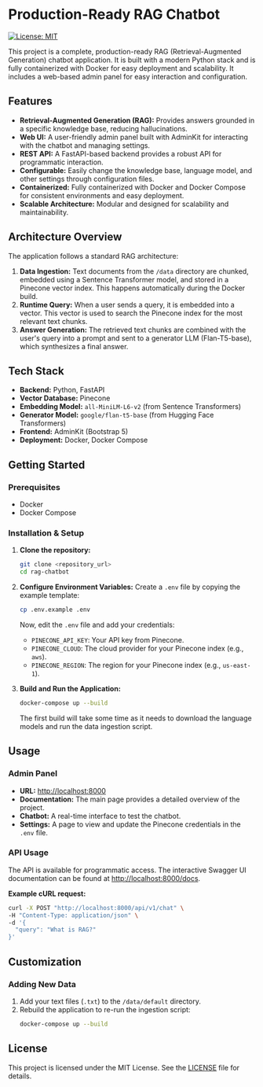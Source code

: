 # Production-Ready RAG Chatbot

[![License: MIT](https://img.shields.io/badge/License-MIT-yellow.svg)](https://opensource.org/licenses/MIT)

This project is a complete, production-ready RAG (Retrieval-Augmented Generation) chatbot application. It is built with a modern Python stack and is fully containerized with Docker for easy deployment and scalability. It includes a web-based admin panel for easy interaction and configuration.

## Features

-   **Retrieval-Augmented Generation (RAG):** Provides answers grounded in a specific knowledge base, reducing hallucinations.
-   **Web UI:** A user-friendly admin panel built with AdminKit for interacting with the chatbot and managing settings.
-   **REST API:** A FastAPI-based backend provides a robust API for programmatic interaction.
-   **Configurable:** Easily change the knowledge base, language model, and other settings through configuration files.
-   **Containerized:** Fully containerized with Docker and Docker Compose for consistent environments and easy deployment.
-   **Scalable Architecture:** Modular and designed for scalability and maintainability.

## Architecture Overview

The application follows a standard RAG architecture:

1.  **Data Ingestion:** Text documents from the `/data` directory are chunked, embedded using a Sentence Transformer model, and stored in a Pinecone vector index. This happens automatically during the Docker build.
2.  **Runtime Query:** When a user sends a query, it is embedded into a vector. This vector is used to search the Pinecone index for the most relevant text chunks.
3.  **Answer Generation:** The retrieved text chunks are combined with the user's query into a prompt and sent to a generator LLM (Flan-T5-base), which synthesizes a final answer.

## Tech Stack

-   **Backend:** Python, FastAPI
-   **Vector Database:** Pinecone
-   **Embedding Model:** `all-MiniLM-L6-v2` (from Sentence Transformers)
-   **Generator Model:** `google/flan-t5-base` (from Hugging Face Transformers)
-   **Frontend:** AdminKit (Bootstrap 5)
-   **Deployment:** Docker, Docker Compose

## Getting Started

### Prerequisites

-   Docker
-   Docker Compose

### Installation & Setup

1.  **Clone the repository:**
    ```bash
    git clone <repository_url>
    cd rag-chatbot
    ```

2.  **Configure Environment Variables:**
    Create a `.env` file by copying the example template:
    ```bash
    cp .env.example .env
    ```
    Now, edit the `.env` file and add your credentials:
    -   `PINECONE_API_KEY`: Your API key from Pinecone.
    -   `PINECONE_CLOUD`: The cloud provider for your Pinecone index (e.g., `aws`).
    -   `PINECONE_REGION`: The region for your Pinecone index (e.g., `us-east-1`).

3.  **Build and Run the Application:**
    ```bash
    docker-compose up --build
    ```
    The first build will take some time as it needs to download the language models and run the data ingestion script.

## Usage

### Admin Panel

-   **URL:** [http://localhost:8000](http://localhost:8000)
-   **Documentation:** The main page provides a detailed overview of the project.
-   **Chatbot:** A real-time interface to test the chatbot.
-   **Settings:** A page to view and update the Pinecone credentials in the `.env` file.

### API Usage

The API is available for programmatic access. The interactive Swagger UI documentation can be found at [http://localhost:8000/docs](http://localhost:8000/docs).

**Example cURL request:**
```bash
curl -X POST "http://localhost:8000/api/v1/chat" \
-H "Content-Type: application/json" \
-d '{
  "query": "What is RAG?"
}'
```

## Customization

### Adding New Data

1.  Add your text files (`.txt`) to the `/data/default` directory.
2.  Rebuild the application to re-run the ingestion script:
    ```bash
    docker-compose up --build
    ```

## License

This project is licensed under the MIT License. See the [LICENSE](LICENSE) file for details.
